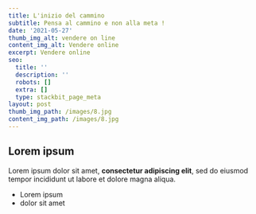```yaml
---
title: L'inizio del cammino
subtitle: Pensa al cammino e non alla meta !
date: '2021-05-27'
thumb_img_alt: vendere on line
content_img_alt: Vendere online
excerpt: Vendere online
seo:
  title: ''
  description: ''
  robots: []
  extra: []
  type: stackbit_page_meta
layout: post
thumb_img_path: /images/8.jpg
content_img_path: /images/8.jpg
---
```

## Lorem ipsum

Lorem ipsum dolor sit amet, **consectetur adipiscing elit**, sed do eiusmod tempor incididunt ut labore et dolore magna aliqua.

- Lorem ipsum
- dolor sit amet